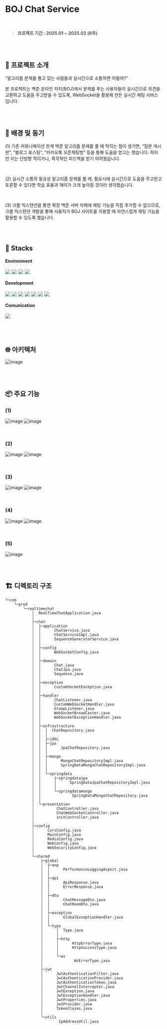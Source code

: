 # BOJ Chat Service

<br>

> <b style="color:#555555">프로젝트 기간 : 2025.01 ~ 2025.02 (8주)</b>

<br/><br/>

## 🤔 프로젝트 소개 
“알고리즘 문제를 풀고 있는 사람들과 실시간으로 소통하면 어떨까?” 

본 프로젝트는 백준 온라인 저지(BOJ)에서 문제를 푸는 사용자들이 실시간으로 의견을 교환하고 도움을 주고받을 수 있도록, WebSocket을 활용해 만든 실시간 채팅 서비스입니다.

<br/><br/>


## 🌱 배경 및 동기
(1) 기존 커뮤니케이션 한계
백준 알고리즘 문제를 풀 때 막히는 점이 생기면, “질문 게시판”, “블로그 포스팅”, “카카오톡 오픈채팅방” 등을 통해 도움을 얻고는 했습니다. 하지만 이는 단방향 적이거나, 즉각적인 피드백을 받기 어려웠습니다.

<br/>

(2) 실시간 소통의 필요성
알고리즘 문제를 풀 때, 필요시에 실시간으로 도움을 주고받고 토론할 수 있다면 학습 효율과 재미가 크게 높아질 것이라 생각했습니다.

<br/>

(3) 크롬 익스텐션을 통한 확장
백준 서버 자체에 채팅 기능을 직접 추가할 수 없으므로, 크롬 익스텐션 개발을 통해 사용자가 BOJ 사이트를 이용할 때 자연스럽게 채팅 기능을 활용할 수 있도록 했습니다.

<br/><br/>

## 🔧 **Stacks** 

#### **Environment**

<div style='display:flex;margin-bottom:20px'>
<img style="margin:0 5px 0 0" src="https://img.shields.io/badge/VScode-007ACC?style=for-the-badge&logo=visualstudio&logoColor=white">
<img style="margin:0 5px 0 0" src="https://img.shields.io/badge/intelliJ-000000?style=for-the-badge&logo=intellijidea&logoColor=white">
<img style="margin:0 5px 0 0" src="https://img.shields.io/badge/GIT-F05032?style=for-the-badge&logo=git&logoColor=white">
<img  style="margin:0 5px 0 0"src="https://img.shields.io/badge/GitHub-181717?style=for-the-badge&logo=github&logoColor=white">
</div>

#### **Development**

<div style='display:flex;margin-bottom:20px'>
<img style="margin:0 5px 0 0" src="https://img.shields.io/badge/java-007396?style=for-the-badge&logoColor=white">
<img style="margin:0 5px 0 0" src="https://img.shields.io/badge/javaScript-3178c6?style=for-the-badge&logo=javascript&logoColor=white">
<img style="margin:0 5px 0 0"src="https://img.shields.io/badge/springboot-6DB33F?style=for-the-badge&logo=springboot&logoColor=white">
<img style="margin:0 5px 0 0"src="https://img.shields.io/badge/springSecurity-6DB33F?style=for-the-badge&logo=springSecurity&logoColor=white">
<img style="margin:0 5px 0 0"src="https://img.shields.io/badge/jwt-8000FF?style=for-the-badge&logo=jwt&logoColor=white">
<img style="margin:0 5px 0 0"src="https://img.shields.io/badge/STOMP/WS-424242?style=for-the-badge&logo=STOMP/WS&logoColor=white">
<img style="margin:0 5px 0 0"src="https://img.shields.io/badge/JPA-04B431?style=for-the-badge&logo=hibernate&logoColor=white">
</div>

#### **Comunication**
<div style='display:flex;margin-bottom:20px'>
<img style="margin:0 5px 0 0" src="https://img.shields.io/badge/NOTION-000000?style=for-the-badge&logo=notion&logoColor=white">
</div>


<br><br>

## 🌐 아키텍처
![image](https://github.com/user-attachments/assets/1961bb01-a7e4-417f-b03a-2330280a0090)


<br/><br/>


## 📦 주요 기능 

### (1)
![image](https://github.com/user-attachments/assets/f0de5181-95ac-4cb5-93ea-8be39850b3e2)
![image](https://github.com/user-attachments/assets/57c36c39-fe78-450b-abf8-f9bf75aa7d1c)

<br>


### (2)
![image](https://github.com/user-attachments/assets/6a9481da-347d-4a9e-a256-b5b8a72b850c)
![image](https://github.com/user-attachments/assets/9d0bb43f-afbe-4ba5-bdae-c33e3f9d44fe)

<br>

### (3) 
![image](https://github.com/user-attachments/assets/764844c1-73a9-4372-a711-81337f1b635d)
![image](https://github.com/user-attachments/assets/b2f999ed-170d-4b7a-8371-a6087be610c3)



<br>

### (4) 
![image](https://github.com/user-attachments/assets/1f743610-e6a3-4ef2-af22-e501a7253c82)
![image](https://github.com/user-attachments/assets/221067c6-15f1-456a-a93f-9185a6bc93b0)



<br>

### (5) 
![image](https://github.com/user-attachments/assets/722c472b-9324-466e-95dd-acd5c9742fc1)



<br/><br/>

## 🏗️ 디렉토리 구조
```
└─com
    └─prod
        └─realtimechat
            │  RealTimeChatApplication.java
            │
            ├─chat
            │  ├─application
            │  │      ChatService.java
            │  │      ChatServiceImpl.java
            │  │      SequenceGeneratorService.java
            │  │
            │  ├─config
            │  │      WebSocketConfig.java
            │  │
            │  ├─domain
            │  │      Chat.java
            │  │      ChatJpa.java
            │  │      Sequence.java
            │  │
            │  ├─exception
            │  │      CustomSocketException.java
            │  │
            │  ├─handler
            │  │      ChatListener.java
            │  │      CustomWebSocketHandler.java
            │  │      StompListener.java
            │  │      WebSocketBroadCaster.java
            │  │      WebSocketExceptionHandler.java
            │  │
            │  ├─infrastructure
            │  │  │  ChatRepository.java
            │  │  │
            │  │  ├─jdbc
            │  │  ├─jpa
            │  │  │      JpaChatRepository.java
            │  │  │
            │  │  ├─mongo
            │  │  │      MongoChatRepositoryImpl.java
            │  │  │      SpringDataMongoChatRepositoryImpl.java
            │  │  │
            │  │  └─springdata
            │  │      ├─springdatajpa
            │  │      │      SpringDataJpaChatRepositoryImpl.java
            │  │      │
            │  │      └─springdatamongo
            │  │              SpringDataMongoChatRepository.java
            │  │
            │  └─presentation
            │          ChatController.java
            │          ChatWebSocketController.java
            │          initController.java
            │
            ├─config
            │      CorsConfig.java
            │      MainConfig.java
            │      RedisConfig.java
            │      WebConfig.java
            │      WebSecurityConfig.java
            │
            └─shared
                ├─global
                │  ├─aop
                │  │      PerformanceLoggingAspect.java
                │  │
                │  ├─api
                │  │      ApiResponse.java
                │  │      ErrorResponse.java
                │  │
                │  ├─dto
                │  │      ChatMessageDto.java
                │  │      ChatRoomDto.java
                │  │
                │  ├─exception
                │  │      GlobalExceptionHandler.java
                │  │
                │  └─type
                │      │  Type.java
                │      │
                │      ├─http
                │      │      HttpErrorType.java
                │      │      HttpSuccessType.java
                │      │
                │      └─ws
                │              WsErrorType.java
                │
                ├─jwt
                │      JwtAuthenticationFilter.java
                │      JwtAuthenticationProvider.java
                │      JwtAuthenticationToken.java
                │      JwtChannelInterceptor.java
                │      JwtException.java
                │      JwtExceptionHandler.java
                │      JwtProperties.java
                │      JwtProvider.java
                │      TokenClaims.java
                │
                └─utils
                        IpAddressUtil.java
```
